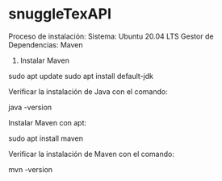 # snuggleTexAPI
Proceso de instalación:
Sistema: Ubuntu 20.04 LTS
Gestor de Dependencias: Maven

1. Instalar Maven

sudo apt update
sudo apt install default-jdk

Verificar la instalación de Java con el comando:

java -version

Instalar Maven con apt:

sudo apt install maven

Verificar la instalación de Maven con el comando:

mvn -version

